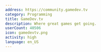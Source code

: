 ```yaml
---
address: https://community.gamedev.tv
category: Programming
title: GameDev.tv
description: Where great games get going.
userCount: 40506
icon: gamedevtv.png
activity: high
language: en_US
---
```

